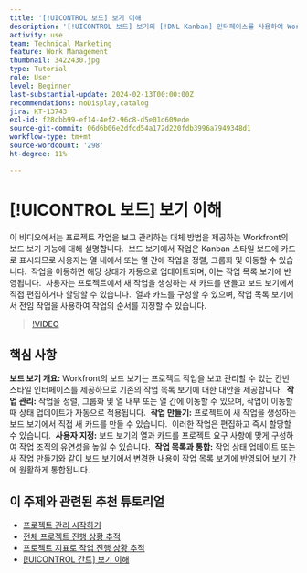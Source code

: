 ```yaml
---
title: '[!UICONTROL 보드] 보기 이해'
description: '[!UICONTROL 보드] 보기의 [!DNL Kanban] 인터페이스를 사용하여 Workfront에서 작업 관리를 간소화하여 작업 정렬, 만들기, 사용자 지정 및 효율적인 프로젝트 구성을 위한 작업 목록 보기와 매끄러운 통합을 제공합니다.'
activity: use
team: Technical Marketing
feature: Work Management
thumbnail: 3422430.jpg
type: Tutorial
role: User
level: Beginner
last-substantial-update: 2024-02-13T00:00:00Z
recommendations: noDisplay,catalog
jira: KT-13743
exl-id: f28cbb99-ef14-4ef2-96c8-d5e01d609ede
source-git-commit: 06d6b06e2dfcd54a172d220fdb3996a7949348d1
workflow-type: tm+mt
source-wordcount: '298'
ht-degree: 11%

---
```


# [!UICONTROL 보드] 보기 이해

이 비디오에서는 프로젝트 작업을 보고 관리하는 대체 방법을 제공하는 Workfront의 보드 보기 기능에 대해 설명합니다. &#x200B; 보드 보기에서 작업은 Kanban 스타일 보드에 카드로 표시되므로 사용자는 열 내에서 또는 열 간에 작업을 정렬, 그룹화 및 이동할 수 있습니다. &#x200B; 작업을 이동하면 해당 상태가 자동으로 업데이트되며, 이는 작업 목록 보기에 반영됩니다. &#x200B; 사용자는 프로젝트에서 새 작업을 생성하는 새 카드를 만들고 보드 보기에서 직접 편집하거나 할당할 수 있습니다. &#x200B; 열과 카드를 구성할 수 있으며, 작업 목록 보기에서 전임 작업을 사용하여 작업의 순서를 지정할 수 있습니다.

>[!VIDEO](https://video.tv.adobe.com/v/3422430/?quality=12&learn=on&enablevpops)

## 핵심 사항

**보드 보기 개요:** Workfront의 보드 보기는 프로젝트 작업을 보고 관리할 수 있는 칸반 스타일 인터페이스를 제공하므로 기존의 작업 목록 보기에 대한 대안을 제공합니다. &#x200B;
**작업 관리:** 작업을 정렬, 그룹화 및 열 내부 또는 열 간에 이동할 수 있으며, 작업이 이동할 때 상태 업데이트가 자동으로 적용됩니다. &#x200B;
**작업 만들기:** 프로젝트에 새 작업을 생성하는 보드 보기에서 직접 새 카드를 만들 수 있습니다. &#x200B; 이러한 작업은 편집하고 즉시 할당할 수 있습니다. &#x200B;
**사용자 지정:** 보드 보기의 열과 카드를 프로젝트 요구 사항에 맞게 구성하여 작업 조직의 유연성을 높일 수 있습니다. &#x200B;
**작업 목록과 통합:** 작업 상태 업데이트 또는 새 작업 만들기와 같이 보드 보기에서 변경한 내용이 작업 목록 보기에 반영되어 보기 간에 원활하게 통합됩니다. &#x200B;


## 이 주제와 관련된 추천 튜토리얼

* [프로젝트 관리 시작하기](/help/manage-work/projects/getting-started-manage-a-project.md)
* [전체 프로젝트 진행 상황 추적](/help/manage-work/projects/track-overall-project-progress.md)
* [프로젝트 지표로 작업 진행 상황 추적](/help/manage-work/projects/track-work-progress-with-project-metrics.md)
* [[!UICONTROL 간트] 보기 이해](/help/manage-work/projects/understand-the-gantt-view.md)
